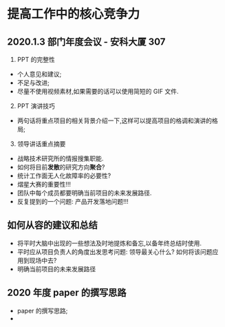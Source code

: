 # 提高工作中的核心竞争力  




## 2020.1.3 部门年度会议 - 安科大厦 307  


1. PPT 的完整性  

- 个人意见和建议;  
- 不足与改进;
- 尽量不使用视频素材,如果需要的话可以使用简短的 GIF 文件.  

2. PPT 演讲技巧 

- 两句话将重点项目的相关背景介绍一下,这样可以提高项目的格调和演讲的格局;  

3. 领导讲话重点摘要   

- 战略技术研究所的情报搜集职能.  
- 如何将目前**发散**的研究方向**聚合**?  
- 统计工作面无人化故障率的必要性?  
- 熠星大赛的重要性!!!  
- 团队中每个成员都要明确当前项目的未来发展路径.  
- 反复提到的一个问题: 产品开发落地问题!!!  




## 如何从容的建议和总结  

- 将平时大脑中出现的一些想法及时地提炼和备忘,以备年终总结时使用.  
- 平时应从项目负责人的角度出发思考问题: 领导最关心什么? 如何将该问题应用到现场中去?  
- 明确当前项目的未来发展路径  


## 2020 年度 paper 的撰写思路

- paper 的撰写思路;  
- 



